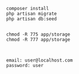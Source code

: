     composer install
    php artisan migrate
    php artisan db:seed


    chmod -R 775 app/storage
    chmod -R 777 app/storage



    email: user@localhost.com
    password: user
